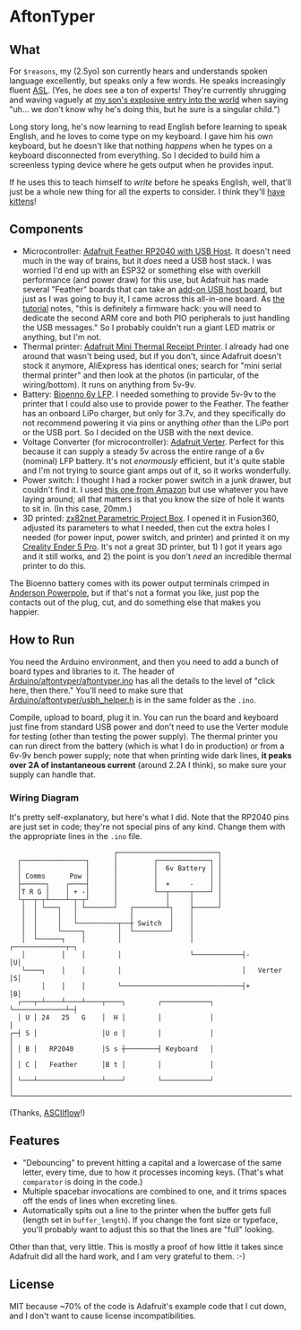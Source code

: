 # AftonTyper

## What

For `$reasons`, my (2.5yo) son currently hears and understands spoken language excellently, but speaks only a few words. He speaks increasingly fluent [ASL](https://en.wikipedia.org/wiki/American_Sign_Language). (Yes, he *does* see a ton of experts! They're currently shrugging and waving vaguely at [my son's explosive entry into the world](https://vimeo.com/772624589/0292a5e728) when saying "uh... we don't know why he's doing this, but he sure is a singular child.") 

Long story long, he's now learning to read English before learning to speak English, and he loves to come type on my keyboard. I gave him his own keyboard, but he doesn't like that nothing _happens_ when he types on a keyboard disconnected from everything. So I decided to build him a screenless typing device where he gets output when he provides input.

If he uses this to teach himself to _write_ before he speaks English, well, that'll just be a whole new thing for all the experts to consider. I think they'll [have kittens](https://dictionary.cambridge.org/us/dictionary/english/have-kittens)!


## Components

* Microcontroller: [Adafruit Feather RP2040 with USB Host](https://www.adafruit.com/product/5723). It doesn't need much in the way of brains, but it *does* need a USB host stack. I was worried I'd end up with an ESP32 or something else with overkill performance (and power draw) for this use, but Adafruit has made several "Feather" boards that can take an [add-on USB host board](https://www.adafruit.com/product/5858), but just as I was going to buy it, I came across this all-in-one board. As [the tutorial](https://learn.adafruit.com/adafruit-feather-rp2040-with-usb-type-a-host) notes, "this is definitely a firmware hack: you will need to dedicate the second ARM core and both PIO peripherals to just handling the USB messages." So I probably couldn't run a giant LED matrix or anything, but I'm not.
* Thermal printer: [Adafruit Mini Thermal Receipt Printer](https://www.adafruit.com/product/597). I already had one around that wasn't being used, but if you don't, since Adafruit doesn't stock it anymore, AliExpress has identical ones; search for "mini serial thermal printer" and then look at the photos (in particular, of the wiring/bottom). It runs on anything from 5v-9v.
* Battery: [Bioenno 6v LFP](https://www.bioennopower.com/products/6v-3ah-lfp-battery-charger). I needed something to provide 5v-9v to the printer that I could also use to provide power to the Feather. The feather has an onboard LiPo charger, but only for 3.7v, and they specifically do not recommend powering it via pins or anything *other* than the LiPo port or the USB port. So I decided on the USB with the next device.
* Voltage Converter (for microcontroller): [Adafruit Verter](https://www.adafruit.com/product/2190). Perfect for this because it can supply a steady 5v across the entire range of a 6v (nominal) LFP battery. It's not *enormously* efficient, but it's quite stable and I'm not trying to source giant amps out of it, so it works wonderfully.
* Power switch: I thought I had a rocker power switch in a junk drawer, but couldn't find it. I used [this one from Amazon](https://www.amazon.com/dp/B07S1MV462) but use whatever you have laying around; all that matters is that you know the size of hole it wants to sit in. (In this case, 20mm.)
* 3D printed: [zx82net Parametric Project Box](https://www.printables.com/model/60749-universal-parametric-project-box). I opened it in Fusion360, adjusted its parameters to what I needed, then cut the extra holes I needed (for power input, power switch, and printer) and printed it on my [Creality Ender 5 Pro](https://www.creality.com/products/ender-5-pro-3d-printer). It's not a great 3D printer, but 1) I got it years ago and it still works, and 2) the point is you don't *need* an incredible thermal printer to do this.

The Bioenno battery comes with its power output terminals crimped in [Anderson Powerpole](), but if that's not a format you like, just pop the contacts out of the plug, cut, and do something else that makes you happier.


## How to Run

You need the Arduino environment, and then you need to add a bunch of board types and libraries to it. The header of [Arduino/aftontyper/aftontyper.ino](Arduino/aftontyper/aftontyper.ino) has all the details to the level of "click here, then there." You'll need to make sure that [Arduino/aftontyper/usbh_helper.h](Arduino/aftontyper/usbh_helper.h) is in the same folder as the `.ino`.

Compile, upload to board, plug it in. You can run the board and keyboard just fine from standard USB power and don't need to use the Verter module for testing (other than testing the power supply). The thermal printer you can run direct from the battery (which is what I do in production) or from a 6v-9v bench power supply; note that when printing wide dark lines, **it peaks over 2A of instantaneous current** (around 2.2A I think), so make sure your supply can handle that.

### Wiring Diagram

It's pretty self-explanatory, but here's what I did.
Note that the RP2040 pins are just set in code; they're not special pins of any kind. Change them with the appropriate lines in the `.ino` file.

```
                          ┌─────────────────────────┐                      
  ┌────────────────┐      │         ┌─────────────┐ │                      
  │                │      │         │  6v Battery │ │                      
  │ Comms      Pow │      │         │             │ │                      
  ├──────┐    ┌────┤      │         │  +     -    │ │                      
  │T R G │    │ + -│      │         └──┬─────┬────┘ │                      
  └┬──┬─┬┴────┴─┬─┬┘      │            │     │      │                      
   │  │ └───┐   │ └───────┘   ┌────────┴┐    ├──────┘                      
   │  │     │   │             │         │    │                             
   │  │     │   └──────────┬──┼ Switch  │    │                             
   │  │     └─────┐        │  └─────────┘    │                             
   │  └──────┐    │        │                 │            ┌─────────────┬─┐
   │         │    │        │                 └────────────┤-            │U│
   └────┐    │    │        │                              │   Verter    │S│
        │    │    │        └──────────────────────────────┤+            │B│
  ┌───┬─┴────┴────┴────┬────┐        ┌────────────┐       └─────────────┴─┤
  │ U │ 24   25   G    │  H │        │            │                       │
┌─┤ S │                │U o │        │            │                       │
│ │ B │   RP2040       │S s ┼────────┤ Keyboard   │                       │
│ │ C │   Feather      │B t │        │            │                       │
│ └───┴────────────────┴────┘        └────────────┘                       │
└─────────────────────────────────────────────────────────────────────────┘
```

(Thanks, [ASCIIflow](https://asciiflow.com/)!)

## Features

* "Debouncing" to prevent hitting a capital and a lowercase of the same letter, every time, due to how it processes incoming keys. (That's what `comparator` is doing in the code.)
* Multiple spacebar invocations are combined to one, and it trims spaces off the ends of lines when excreting lines.
* Automatically spits out a line to the printer when the buffer gets full (length set in `buffer_length`). If you change the font size or typeface, you'll probably want to adjust this so that the lines are "full" looking.

Other than that, very little. This is mostly a proof of how little it takes since Adafruit did all the hard work, and I am very grateful to them. :-)

## License

MIT because ~70% of the code is Adafruit's example code that I cut down, and I don't want to cause license incompatibilities.


